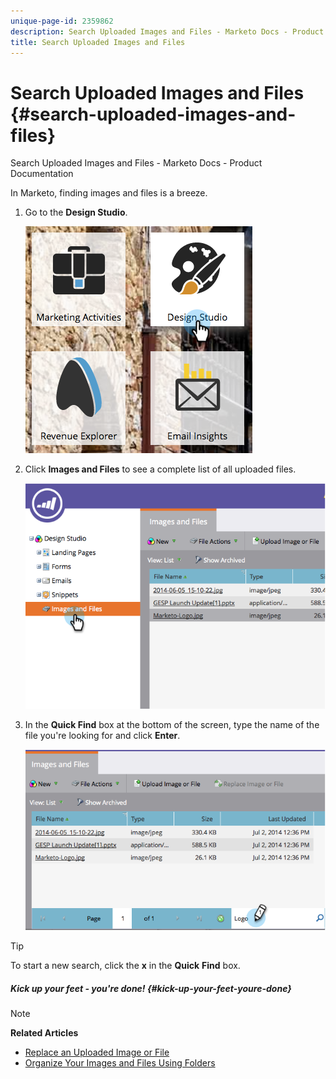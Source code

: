 ```yaml
---
unique-page-id: 2359862
description: Search Uploaded Images and Files - Marketo Docs - Product Documentation
title: Search Uploaded Images and Files
---
```


# Search Uploaded Images and Files {#search-uploaded-images-and-files}

Search Uploaded Images and Files - Marketo Docs - Product Documentation

In Marketo, finding images and files is a breeze.

1. Go to the **Design Studio**.

   ![](assets/designstudio-1.png)

1. Click **Images and Files** to see a complete list of all uploaded files. 

   ![](assets/image2014-9-16-11-3a44-3a4.png)

1. In the **Quick Find** box at the bottom of the screen, type the name of the file you're looking for and click **Enter**. 

   ![](assets/image2014-9-16-11-3a46-3a32.png)

>[!TIP]
>
>To start a new search, click the&nbsp;**x**&nbsp;in the&nbsp;**Quick** **Find**&nbsp;box.

##### Kick up your feet - you're done! {#kick-up-your-feet-youre-done}

>[!NOTE]
>
>**Related Articles**
>
>* [Replace an Uploaded Image or File](replace-an-uploaded-image-or-file.md)
>* [Organize Your Images and Files Using Folders](organize-your-images-and-files-using-folders.md)
>

